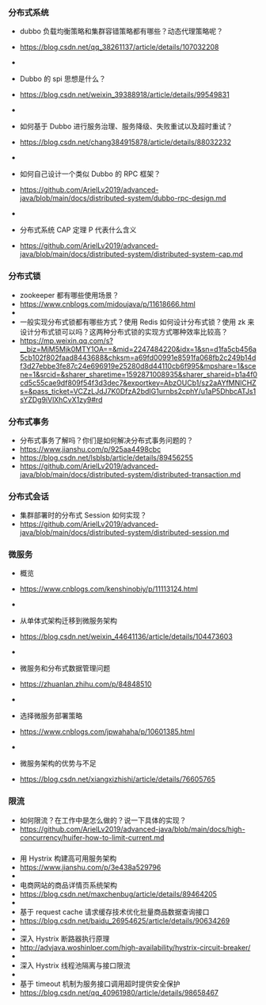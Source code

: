 ### 分布式系统
+ dubbo 负载均衡策略和集群容错策略都有哪些？动态代理策略呢？
+ https://blog.csdn.net/qq_38261137/article/details/107032208
+ 
+ Dubbo 的 spi 思想是什么？
+ https://blog.csdn.net/weixin_39388918/article/details/99549831

+
+ 如何基于 Dubbo 进行服务治理、服务降级、失败重试以及超时重试？
+ https://blog.csdn.net/chang384915878/article/details/88032232

+
+ 如何自己设计一个类似 Dubbo 的 RPC 框架？
+ https://github.com/ArielLv2019/advanced-java/blob/main/docs/distributed-system/dubbo-rpc-design.md

+
+ 分布式系统 CAP 定理 P 代表什么含义
+ https://github.com/ArielLv2019/advanced-java/blob/main/docs/distributed-system/distributed-system-cap.md

### 分布式锁
+ zookeeper 都有哪些使用场景？
+ https://www.cnblogs.com/midoujava/p/11618666.html
+
+ 一般实现分布式锁都有哪些方式？使用 Redis 如何设计分布式锁？使用 zk 来设计分布式锁可以吗？这两种分布式锁的实现方式哪种效率比较高？
+ https://mp.weixin.qq.com/s?__biz=MjM5Mjk0MTY1OA==&mid=2247484220&idx=1&sn=d1fa5cb456a5cb102f802faad8443688&chksm=a69fd00991e8591fa068fb2c249b14df3d27ebbe3fe87c24e696919e25280d8d44110cb6f995&mpshare=1&scene=1&srcid=&sharer_sharetime=1592871008935&sharer_shareid=b1a4f0cd5c55cae9df809f54f3d3dec7&exportkey=AbzOUCb1/sz2aAYfMNlCHZs=&pass_ticket=VCZzLJdJ7K0DfzA2bdIG1urnbs2cphY/u1aP5DhbcATJs1sYZDg9iVlXhCvX1zy9#rd

### 分布式事务
+ 分布式事务了解吗？你们是如何解决分布式事务问题的？
+ https://www.jianshu.com/p/925aa4498cbc
+ https://blog.csdn.net/lsblsb/article/details/89456255
+ https://github.com/ArielLv2019/advanced-java/blob/main/docs/distributed-system/distributed-transaction.md

### 分布式会话
+ 集群部署时的分布式 Session 如何实现？
+ https://github.com/ArielLv2019/advanced-java/blob/main/docs/distributed-system/distributed-session.md

### 微服务
+ 概览
+ https://www.cnblogs.com/kenshinobiy/p/11113124.html
+
+ 从单体式架构迁移到微服务架构
+ https://blog.csdn.net/weixin_44641136/article/details/104473603
+
+ 微服务和分布式数据管理问题
+ https://zhuanlan.zhihu.com/p/84848510

+
+ 选择微服务部署策略
+ https://www.cnblogs.com/jpwahaha/p/10601385.html
+
+ 微服务架构的优势与不足
+ https://blog.csdn.net/xiangxizhishi/article/details/76605765

### 限流
+ 如何限流？在工作中是怎么做的？说一下具体的实现？
+ https://github.com/ArielLv2019/advanced-java/blob/main/docs/high-concurrency/huifer-how-to-limit-current.md
### 
+ 用 Hystrix 构建高可用服务架构
+ https://www.jianshu.com/p/3e438a529796
+ 
+ 电商网站的商品详情页系统架构
+ https://blog.csdn.net/maxchenbug/article/details/89464205
+
+ 基于 request cache 请求缓存技术优化批量商品数据查询接口
+ https://blog.csdn.net/baidu_26954625/article/details/90634269
+
+ 深入 Hystrix 断路器执行原理
+ http://advjava.woshinlper.com/high-availability/hystrix-circuit-breaker/
+
+ 深入 Hystrix 线程池隔离与接口限流
+
+ 基于 timeout 机制为服务接口调用超时提供安全保护
+ https://blog.csdn.net/qq_40961980/article/details/98658467
